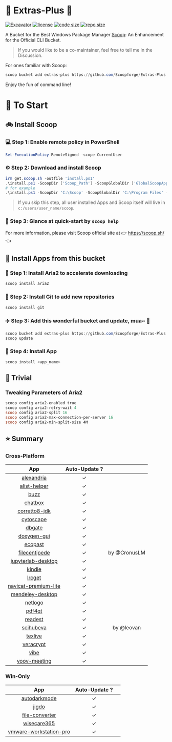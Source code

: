 # 🍨 Extras-Plus 🍨

[![Excavator](https://github.com/Scoopforge/Extras-Plus/actions/workflows/ci.yml/badge.svg)](https://github.com/Scoopforge/Extras-Plus/actions/workflows/ci.yml)
[![license](https://img.shields.io/github/license/Scoopforge/Extras-Plus)](https://github.com/Scoopforge/Extras-Plus/blob/master/LICENSE)
[![code size](https://img.shields.io/github/languages/code-size/Scoopforge/Extras-Plus.svg)](https://img.shields.io/github/languages/code-size/Scoopforge/Extras-Plus.svg)
[![repo size](https://img.shields.io/github/repo-size/Scoopforge/Extras-Plus.svg)](https://img.shields.io/github/repo-size/Scoopforge/Extras-Plus.svg)

A Bucket for the Best Windows Package Manager [Scoop](https://github.com/ScoopInstaller/Scoop): An Enhancement for the Official CLI Bucket.

> If you would like to be a co-maintainer, feel free to tell me in the Discussion.

For ones familiar with Scoop:

```powershell
scoop bucket add extras-plus https://github.com/Scoopforge/Extras-Plus
```

Enjoy the fun of command line!

# 🏃 To Start

## 🚲 Install Scoop

### 💻 Step 1: Enable remote policy in PowerShell

```powershell
Set-ExecutionPolicy RemoteSigned -scope CurrentUser
```

### ⚙️ Step 2: Download and install Scoop

```powershell
irm get.scoop.sh -outfile 'install.ps1'
.\install.ps1 -ScoopDir ['Scoop_Path'] -ScoopGlobalDir ['GlobalScoopApps_Path'] -NoProxy
# for example
.\install.ps1 -ScoopDir 'C:\Scoop' -ScoopGlobalDir 'C:\Program Files' -NoProxy
```

> If you skip this step, all user installed Apps and Scoop itself will live in `c:/users/user_name/scoop`.

### 📖 Step 3: Glance at quick-start by `scoop help`

For more information, please visit Scoop official site at 👉 https://scoop.sh/ 👈

## 🚗 Install Apps from this bucket

### 🚋 Step 1: Install Aria2 to accelerate downloading

```powershell
scoop install aria2
```

### 🎫 Step 2: Install Git to add new repositories

```powershell
scoop install git
```

### ✈️ Step 3: Add this wonderful bucket and update, mua~ 💋

```powershell
scoop bucket add extras-plus https://github.com/Scoopforge/Extras-Plus
scoop update
```

### 🚀 Step 4: Install App

```powershell
scoop install <app_name>
```

## 📝 Trivial

### Tweaking Parameters of Aria2

```powershell
scoop config aria2-enabled true
scoop config aria2-retry-wait 4
scoop config aria2-split 16
scoop config aria2-max-connection-per-server 16
scoop config aria2-min-split-size 4M
```

## ⭐️ Summary

### Cross-Platform

|                                     App                                      | Auto-Update ? |              |
| :--------------------------------------------------------------------------: | :-----------: | :----------: |
|               [alexandria](https://github.com/btpf/Alexandria)               |       ✓       |              |
|          [alist-helper](https://github.com/Xmarmalade/alisthelper)           |       ✓       |              |
|                       [buzz](https://buzzcaptions.com)                       |       ✓       |              |
|                       [chatbox](https://chatboxai.app)                       |       ✓       |              |
|               [corretto8-jdk](https://aws.amazon.com/corretto)               |       ✓       |              |
|                      [cytoscape](https://cytoscape.org)                      |       ✓       |              |
|                         [dbgate](https://dbgate.org)                         |       ✓       |              |
|                       [doxygen-gui](http://doxygen.nl)                       |       ✓       |              |
|              [ecopast](https://github.com/EcoPasteHub/EcoPaste)              |       ✓       |              |
|          [filecentipede](https://github.com/filecxx/FileCentipede)           |       ✓       | by @CronusLM |
|    [jupyterlab-desktop](https://github.com/jupyterlab/jupyterlab-desktop)    |       ✓       |              |
|                   [kindle](https://amazon.com/kindleapps)                    |       ✓       |              |
|              [lrcget](https://github.com/tranxuanthang/lrcget)               |       ✓       |              |
| [navicat-premium-lite](https://navicat.com/en/products/navicat-premium-lite) |       ✓       |              |
|                   [mendeley-desktop](http://mendeley.com/)                   |       ✓       |              |
|               [netlogo](https://ccl.northwestern.edu/netlogo)                |       ✓       |              |
|                    [pdf4qt](https://jakubmelka.github.io)                    |       ✓       |              |
|                        [readest](https://readest.com)                        |       ✓       |              |
|               [scihubeva](https://github.com/leovan/SciHubEVA)               |       ✓       |  by @leovan  |
|                      [texlive](https://tug.org/texlive)                      |       ✓       |              |
|                      [veracrypt](https://veracrypt.fr)                       |       ✓       |              |
|                 [vibe](https://github.com/thewh1teagle/vibe)                 |       ✓       |              |
|                   [voov-meeting](https://voovmeeting.com)                    |       ✓       |              |

### Win-Only

|                                      App                                      | Auto-Update ? |       |
| :---------------------------------------------------------------------------: | :-----------: | :---: |
|     [autodarkmode](https://github.com/Armin2208/Windows-Auto-Night-Mode)      |       ✓       |       |
|               [jigdo](https://einval.com/~steve/software/jigdo)               |       ✓       |       |
|                 [file-converter](https://file-converter.org)                  |       ✓       |       |
|           [wisecare365](https://wisecleaner.com/wise-care-365.html)           |       ✓       |       |
| [vmware-workstation-pro](https://vmware.com/products/desktop-hypervisor.html) |       ✓       |       |
